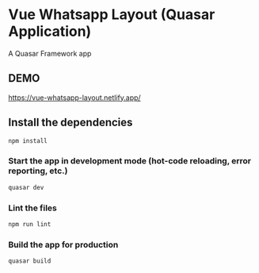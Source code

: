 # Vue Whatsapp Layout (Quasar Application)

A Quasar Framework app

## DEMO
https://vue-whatsapp-layout.netlify.app/

## Install the dependencies
```bash
npm install
```

### Start the app in development mode (hot-code reloading, error reporting, etc.)
```bash
quasar dev
```

### Lint the files
```bash
npm run lint
```

### Build the app for production
```bash
quasar build
```
